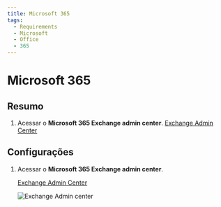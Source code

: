 ```yaml
---
title: Microsoft 365
tags:
  - Requirements
  - Microsoft
  - Office
  - 365
---
```

# Microsoft 365

## Resumo

1. Acessar o **Microsoft 365 Exchange admin center**. [Exchange Admin Center](https://outlook.office365.com/ecp/)

## Configurações

1. Acessar o **Microsoft 365 Exchange admin center**.

   [Exchange Admin Center](https://outlook.office365.com/ecp/)

   ![Exchange Admin center](https://cdn.phishx.io/phishx-docs/images/microsoft_365_01.webp)
